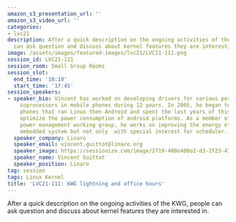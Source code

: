 ```yaml
---
amazon_s3_presentation_url: ''
amazon_s3_video_url: ''
categories:
- lvc21
description: After a quick description on the ongoing activities of the KWG, people
  can ask question and discuss about kernel features they are interesting in.
image: /assets/images/featured-images/lvc21/LVC21-111.png
session_id: LVC21-111
session_room: Small Group Rooms
session_slot:
  end_time: '18:10'
  start_time: '17:45'
session_speakers:
- speaker_bio: Vincent has worked on developing drivers for various peripherals and
    coprocessors in mobile phones during 12 years. In 2005, he began to focus on mobile
    phones that ran Linux then Android and spent the last years of this period to
    optimize the power consumption of android platforms. As a member of the Linaro
    power management working group, he works on improving the energy efficiency of
    embedded system but not only  with special interest for scheduler.
  speaker_company: Linaro
  speaker_email: vincent.guittot@linaro.org
  speaker_image: https://sessionize.com/image/2719-400o400o2-d3-2f23-412f-a756-3dd2aa9eb865.4f1e9c26-834a-4238-b11f-9cf88f393c4b.jpg
  speaker_name: Vincent Guittot
  speaker_position: Linaro
tag: session
tags: Linux Kernel
title: 'LVC21-111: KWG lightning and office hours'
---
```


<p>After a quick description on the ongoing activities of the KWG, people can ask question and discuss about kernel features they are interested in.</p>